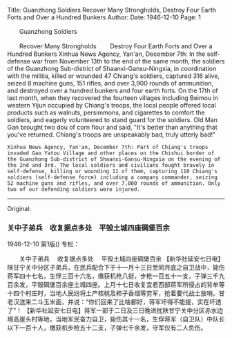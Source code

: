 Title: Guanzhong Soldiers Recover Many Strongholds, Destroy Four Earth Forts and Over a Hundred Bunkers
Author:
Date: 1946-12-10
Page: 1

　　Guanzhong Soldiers

　　Recover Many Strongholds
　　Destroy Four Earth Forts and Over a Hundred Bunkers
    Xinhua News Agency, Yan'an, December 7th: In the self-defense war from November 13th to the end of the same month, the soldiers of the Guanzhong Sub-district of Shaanxi-Gansu-Ningxia, in coordination with the militia, killed or wounded 47 Chiang's soldiers, captured 316 alive, seized 8 machine guns, 151 rifles, and over 3,900 rounds of ammunition, and destroyed over a hundred bunkers and four earth forts. On the 17th of last month, when they recovered the fourteen villages including Beimou in western Yijun occupied by Chiang's troops, the local people offered local products such as walnuts, persimmons, and cigarettes to comfort the soldiers, and eagerly volunteered to stand guard for the soldiers. Old Man Gan brought two dou of corn flour and said, "It's better than anything that you've returned. Chiang's troops are unspeakably bad, truly utterly bad!"

    Xinhua News Agency, Yan'an, December 7th: Part of Chiang's troops invaded Gao Yatou Village and other places on the Chishui border of the Guanzhong Sub-district of Shaanxi-Gansu-Ningxia on the evening of the 2nd and 3rd. The local soldiers and civilians fought bravely in self-defense, killing or wounding 11 of them, capturing 110 Chiang's soldiers (self-defense force) including a company commander, seizing 52 machine guns and rifles, and over 7,000 rounds of ammunition. Only two of our defending soldiers were injured.



<hr /> 

Original: 


### 关中子弟兵　收复据点多处　平毁土城四座碉堡百余

1946-12-10
第1版()
专栏：

　　关中子弟兵
  　收复据点多处
  　平毁土城四座碉堡百余
    【新华社延安七日电】陕甘宁关中分区子弟兵，在民兵配合下于十一月十三日至同月底之自卫战中，毙伤蒋军四十七名，生俘三百十六名，缴获机枪八挺，步枪一百五十一支，子弹三千九百余发，平毁碉堡百余座土城四座。上月十七日收复宜君西部蒋军所侵占的背牟等十四个村庄时，当地人民纷将土产核桃及柿子香烟等劳军，抢着要代战士放哨。甘老汉送来二斗玉米面，并说：“你们回来了比啥都好，蒋军坏得不能提，实在坏透了”！
    【新华社延安七日电】蒋军一部于二日及三日晚进扰陕甘宁关中分区赤水边境高崖头村等地，当地军民奋力自卫，毙伤其十一名，生俘蒋军（自卫队）中队长以下一百十人，缴获机步枪五十二支，子弹七千余发，守军仅有二人负伤。
